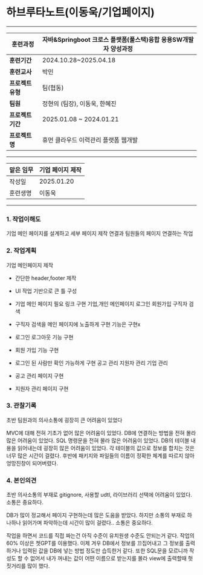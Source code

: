 # 하브루타노트(이동욱/기업페이지)

---

| **훈련과정**    | 자바&Springboot 크로스 플랫폼(풀스택)융합 응용SW개발자 양성과정 |
| ----------- | ----------------------------------------- |
| **훈련기간**    | 2024.10.28~2025.04.18                     |
| **훈련교사**    | 박민                                        |
| **프로젝트 유형** | 팀(협동)                                     |
| **팀원**      | 정현의 (팀장), 이동욱, 한혜진                        |
| **프로젝트 기간** | 2025.01.08 ~ 2024.01.21                   |
| **프로젝트명**   | 휴먼 클라우드 이력관리 플랫폼 웹개발                      |

---

| 맡은 임무 | 기업 페이지 제작  |
| ----- | ---------- |
| 작성일   | 2025.01.20 |
| 훈련생명  | 이동욱        |

---

### 1. 작업이해도

기업 메인 페이지를 설계하고
세부 페이지 제작 연결과 팀원들의 페이지 연결하는 작업
### 2. 작업계획

기업 메인페이지 제작

- 간단한 header,footer 제작
- UI 작업 기반으로 큰 틀 구성 
- 기업 메인 페이지 필요 링크 구현
	기업,개인 메인페이지
	로그인
	회원가입
	구직자 검색

- 구직자 검색을 메인 페이지에 노출하게 구현
	기능은 구현x

- 로그인 로그아웃 기능 구현
- 회원 가입 기능 구현

- 로그인 된 사람만 확인 가능하게 구현
	공고 관리
	지원자 관리
	기업 관리

- 공고 관리 페이지 구현
- 지원자 관리 페이지 구현

### 3. 관찰기록

초반 팀원과의 의사소통에 굉장히 큰 어려움이 있었다

MVC에 대해 전혀 기초가 없어 많은 어려움이 있었다.
DB에 연결하는 방법을 전혀 몰라 많은 어려움이 있었다.
SQL 명령문을 전혀 몰라 많은 어려움이 있었다.
DB의 테이블 내용을 읽어내는데 굉장히 많은 어려움이 있었다.
각 테이블의 값으로 정보를 합치는 것은 너무 많은 시간이 걸렸다.
후반에 패키지와 파일들의 이름이 정확한 체계를 따르지 않아 엉망진창이 되어버렸다.

### 4. 본인의견

초반 의사소통의 부재로 gitignore, 사용할 udtl, 라이브러리 선택에 어려움이 있었다.
소통은 중요하다.

DB가 많이 정교해서 페이지 구현하는데 많은 도움을 받았다.
하지만 소통의 부재로 하나하나 읽어가며 파악하는데 시간이 많이 걸렸다..
소통은 중요하다.

작업을 하면서 코드를 직접 짜는건 아직 수준이 유치원생 수준도 안되는거 같다.
작업의 60% 이상은 쳇GPT를 이용했다.
이제 겨우 DB에서 정보를 끄집어내고 그 정보를 출력하거나 입력된 값을 DB에 넣는 방법 정도만 습득한거 같다.
또한 SQL문을 모르니까 작성도 할 수 없어서 내가 꺼내는 값이 어떤 이름으로 받는지를 몰라 view에 출력할때 헛짓거리를 많이 했다.

